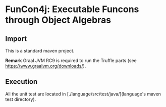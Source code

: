 # FunCon4j: Executable Funcons through Object Algebras

## Import

This is a standard maven project.

**Remark** Graal JVM RC9 is required to run the Truffle parts (see https://www.graalvm.org/downloads/).

## Execution

All the unit test are located in [./language/src/test/java/](language's maven test directory).
